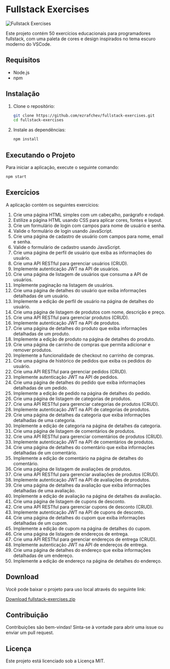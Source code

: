 



# Fullstack Exercises

![Fullstack Exercises](https://via.placeholder.com/800x200.png?text=Fullstack+Exercises)

Este projeto contém 50 exercícios educacionais para programadores fullstack, com uma paleta de cores e design inspirados no tema escuro moderno do VSCode.

## Requisitos

- Node.js
- npm

## Instalação

1. Clone o repositório:

    ```bash
    git clone https://github.com/ezrafchev/fullstack-exercises.git
    cd fullstack-exercises
    ```

2. Instale as dependências:

    ```bash
    npm install
    ```

## Executando o Projeto

Para iniciar a aplicação, execute o seguinte comando:

```bash
npm start
```

## Exercícios

A aplicação contém os seguintes exercícios:

1. Crie uma página HTML simples com um cabeçalho, parágrafo e rodapé.
2. Estilize a página HTML usando CSS para aplicar cores, fontes e layout.
3. Crie um formulário de login com campos para nome de usuário e senha.
4. Valide o formulário de login usando JavaScript.
5. Crie uma página de cadastro de usuário com campos para nome, email e senha.
6. Valide o formulário de cadastro usando JavaScript.
7. Crie uma página de perfil de usuário que exiba as informações do usuário.
8. Crie uma API RESTful para gerenciar usuários (CRUD).
9. Implemente autenticação JWT na API de usuários.
10. Crie uma página de listagem de usuários que consuma a API de usuários.
11. Implemente paginação na listagem de usuários.
12. Crie uma página de detalhes do usuário que exiba informações detalhadas de um usuário.
13. Implemente a edição de perfil de usuário na página de detalhes do usuário.
14. Crie uma página de listagem de produtos com nome, descrição e preço.
15. Crie uma API RESTful para gerenciar produtos (CRUD).
16. Implemente autenticação JWT na API de produtos.
17. Crie uma página de detalhes do produto que exiba informações detalhadas de um produto.
18. Implemente a edição de produto na página de detalhes do produto.
19. Crie uma página de carrinho de compras que permita adicionar e remover produtos.
20. Implemente a funcionalidade de checkout no carrinho de compras.
21. Crie uma página de histórico de pedidos que exiba os pedidos do usuário.
22. Crie uma API RESTful para gerenciar pedidos (CRUD).
23. Implemente autenticação JWT na API de pedidos.
24. Crie uma página de detalhes do pedido que exiba informações detalhadas de um pedido.
25. Implemente a edição de pedido na página de detalhes do pedido.
26. Crie uma página de listagem de categorias de produtos.
27. Crie uma API RESTful para gerenciar categorias de produtos (CRUD).
28. Implemente autenticação JWT na API de categorias de produtos.
29. Crie uma página de detalhes da categoria que exiba informações detalhadas de uma categoria.
30. Implemente a edição de categoria na página de detalhes da categoria.
31. Crie uma página de listagem de comentários de produtos.
32. Crie uma API RESTful para gerenciar comentários de produtos (CRUD).
33. Implemente autenticação JWT na API de comentários de produtos.
34. Crie uma página de detalhes do comentário que exiba informações detalhadas de um comentário.
35. Implemente a edição de comentário na página de detalhes do comentário.
36. Crie uma página de listagem de avaliações de produtos.
37. Crie uma API RESTful para gerenciar avaliações de produtos (CRUD).
38. Implemente autenticação JWT na API de avaliações de produtos.
39. Crie uma página de detalhes da avaliação que exiba informações detalhadas de uma avaliação.
40. Implemente a edição de avaliação na página de detalhes da avaliação.
41. Crie uma página de listagem de cupons de desconto.
42. Crie uma API RESTful para gerenciar cupons de desconto (CRUD).
43. Implemente autenticação JWT na API de cupons de desconto.
44. Crie uma página de detalhes do cupom que exiba informações detalhadas de um cupom.
45. Implemente a edição de cupom na página de detalhes do cupom.
46. Crie uma página de listagem de endereços de entrega.
47. Crie uma API RESTful para gerenciar endereços de entrega (CRUD).
48. Implemente autenticação JWT na API de endereços de entrega.
49. Crie uma página de detalhes do endereço que exiba informações detalhadas de um endereço.
50. Implemente a edição de endereço na página de detalhes do endereço.

## Download

Você pode baixar o projeto para uso local através do seguinte link:

[Download fullstack-exercises.zip](sandbox:/tmp/fullstack-exercises.zip)

## Contribuição

Contribuições são bem-vindas! Sinta-se à vontade para abrir uma issue ou enviar um pull request.

## Licença

Este projeto está licenciado sob a Licença MIT.

